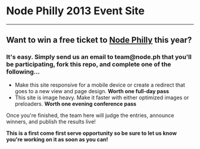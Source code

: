 <h1>Node Philly 2013 Event Site</h1>

<hr>

<h2> Want to win a free ticket to <a href="http://www.node.ph/ptw2013" target="_blank">Node Philly</a> this year?</h2>
<h3>It's easy. Simply send us an email to team@node.ph that you'll be participating, fork this repo, and complete one of the following…</h3>
<ul>
  <li>Make this site responsive for a mobile device or create a redirect that goes to a new view and page design. <strong>Worth one full-day pass</strong></li>
  <li>This site is image heavy. Make it faster with either optimized images or preloaders. <strong>Worth one evening conference pass</strong></li>
</ul>
<p>Once you're finished, the team here will judge the entries, announce winners, and publish the results live!</p>
<p><strong>This is a first come first serve opportunity so be sure to let us know you're working on it as soon as you can!</strong></p>
